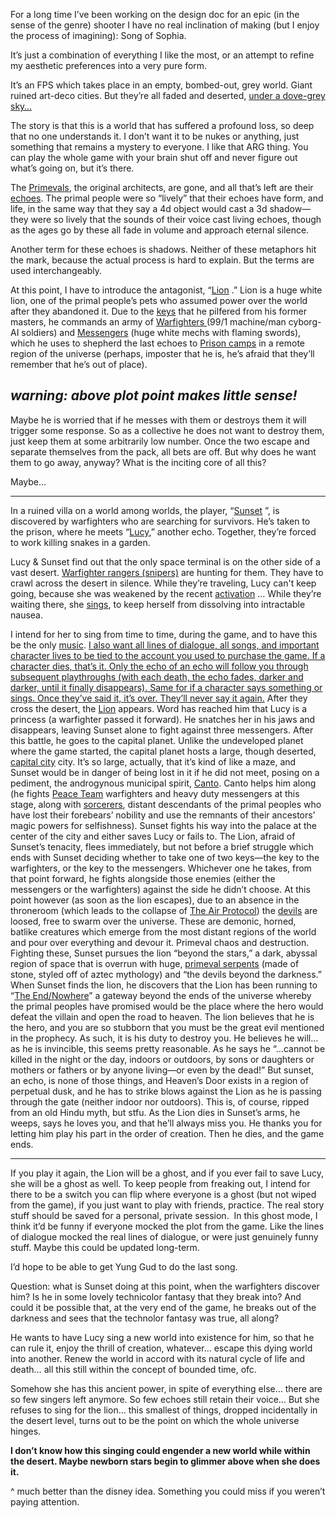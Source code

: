 For a long time I’ve been working on the design doc for an epic (in the sense of the genre) shooter I have no real inclination of making (but I enjoy the process of imagining): Song of Sophia.

It’s just a combination of everything I like the most, or an attempt to refine my aesthetic preferences into a very pure form.

It’s an FPS which takes place in an empty, bombed-out, grey world. Giant ruined art-deco cities. But they’re all faded and deserted, [under a dove-grey sky…](/p/fb6b5900675c4d0fb13bb8d4c148b25c)

The story is that this is a world that has suffered a profound loss, so deep that no one understands it. I don’t want it to be nukes or anything, just something that remains a mystery to everyone. I like that ARG thing. You can play the whole game with your brain shut off and never figure out what’s going on, but it’s there.

The [Primevals](/p/2f7c73ff336643cfab6933e00eb6b40e), the original architects, are gone, and all that’s left are their [echoes](/p/da622103663d4fad8372a8769414cc25). The primal people were so “lively” that their echoes have form, and life, in the same way that they say a 4d object would cast a 3d shadow—they were so lively that the sounds of their voice cast living echoes, though as the ages go by these all fade in volume and approach eternal silence.

Another term for these echoes is shadows. Neither of these metaphors hit the mark, because the actual process is hard to explain. But the terms are used interchangeably.

At this point, I have to introduce the antagonist, “[Lion](/p/2001b9b679ed4d8abbd8cfb46998773c) .” Lion is a huge white lion, one of the primal people’s pets who assumed power over the world after they abandoned it. Due to the [keys](/p/b416261f502a4586ad3f4dc1353346e7) that he pilfered from his former masters, he commands an army of [Warfighters ](/p/64a95ac03b7546249ebe255b2b2fd8a6) (99/1 machine/man cyborg-AI soldiers) and [Messengers](/p/ad88bd18603b455db621ae9f9243c7e4) (huge white mechs with flaming swords), which he uses to shepherd the last echoes to [Prison camps](/p/fde64cac01824d63a685fa2cd4695b38) in a remote region of the universe (perhaps, imposter that he is, he’s afraid that they’ll remember that he’s out of place).

## *warning: above plot point makes little sense!*

Maybe he is worried that if he messes with them or destroys them it will trigger some response. So as a collective he does not want to destroy them, just keep them at some arbitrarily low number. Once the two escape and separate themselves from the pack, all bets are off. But why does he want them to go away, anyway? What is the inciting core of all this?

Maybe…

***

In a ruined villa on a world among worlds, the player, “[Sunset](/p/e86dde5ef894493cb5e1f93855b62c83) ”, is discovered by warfighters who are searching for survivors. He’s taken to the prison, where he meets “[Lucy](/p/dc866b99f5794c99874dbaae8479870f),” another echo. Together, they’re forced to work killing snakes in a garden.

Lucy & Sunset find out that the only space terminal is on the other side of a vast desert. [Warfighter rangers (snipers)](/p/77860d6ebf5241c68d6f433d7ea7d9b2) are hunting for them. They have to crawl across the desert in silence. While they’re traveling, Lucy can't keep going, because she was weakened by the recent [activation](/p/6186266638ff44bc9fa48d3cb912f53b) … While they’re waiting there, she [sings](:/dfef9d0db513447fb8a3e67f8df01524), to keep herself from dissolving into intractable nausea.

I intend for her to sing from time to time, during the game, and to have this be the only [music](/p/4f10d741d1b949dda6606a9af27b0225). [I also want all lines of dialogue, all songs, and important character lives to be tied to the account you used to purchase the game. If a character dies, that’s it. Only the echo of an echo will follow you through subsequent playthroughs (with each death, the echo fades, darker and darker, until it finally disappears). Same for if a character says something or sings. Once they’ve said it, it’s over. They’ll never say it again.](/p/1685a994ac7b4f0f9d79cad42388e2a4)
After they cross the desert, the [Lion](/p/2001b9b679ed4d8abbd8cfb46998773c) appears. Word has reached him that Lucy is a princess (a warfighter passed it forward). He snatches her in his jaws and disappears, leaving Sunset alone to fight against three messengers.
After this battle, he goes to the capital planet. Unlike the undeveloped planet where the game started, the capital planet hosts a large, though deserted, [capital city](/p/10e73639c05f4ed1bc3262e2e8d8296c) city. It’s so large, actually, that it’s kind of like a maze, and Sunset would be in danger of being lost in it if he did not meet, posing on a pediment, the androgynous municipal spirit, [Canto](/p/f92b3507b1bf46cc81c6c04fb40efa41). Canto helps him along (he fights [Peace Team](/p/3cb671899d6e4f15a8d2fc4076e56356) warfighters and heavy duty messengers at this stage, along with [sorcerers](/p/e3ff55f45f0143ebac643c1cc37813a3), distant descendants of the primal peoples who have lost their forebears’ nobility and use the remnants of their ancestors’ magic powers for selfishness).
Sunset fights his way into the palace at the center of the city and either saves Lucy or fails to. The Lion, afraid of Sunset’s tenacity, flees immediately, but not before a brief struggle which ends with Sunset deciding whether to take one of two keys—the key to the warfighters, or the key to the messengers. Whichever one he takes, from that point forward, he fights alongside those enemies (either the messengers or the warfighters) against the side he didn’t choose.
At this point however (as soon as the lion escapes), due to an absence in the throneroom (which leads to the collapse of [The Air Protocol](/p/39af5dfd7ca34fd2ad511129944e10c9)) the [devils](/p/a22030bec1ff40e587d2146fb95be185) are loosed, free to swarm over the universe. These are demonic, horned, batlike creatures which emerge from the most distant regions of the world and pour over everything and devour it. Primeval chaos and destruction.
Fighting these, Sunset pursues the lion “beyond the stars,” a dark, abyssal region of space that is overrun with huge, [primeval serpents](/p/f118167e8a4f4bf58bfd839673c964c8) (made of stone, styled off of aztec mythology) and “the devils beyond the darkness.”
When Sunset finds the lion, he discovers that the Lion has been running to “[The End/Nowhere](/p/a2ad74c520014a0c8070f22f5930797d)” a gateway beyond the ends of the universe whereby the primal peoples have promised would be the place where the hero would defeat the villain and open the road to heaven. The lion believes that he is the hero, and you are so stubborn that you must be the great evil mentioned in the prophecy. As such, it is his duty to destroy you. He believes he will… as he is invincible, this seems pretty reasonable. As he says he “…cannot be killed in the night or the day, indoors or outdoors, by sons or daughters or mothers or fathers or by anyone living—or even by the dead!”
But sunset, an echo, is none of those things, and Heaven’s Door exists in a region of perpetual dusk, and he has to strike blows against the Lion as he is passing through the gate (neither indoor nor outdoors). This is, of course, ripped from an old Hindu myth, but stfu.
As the Lion dies in Sunset’s arms, he weeps, says he loves you, and that he’ll always miss you. He thanks you for letting him play his part in the order of creation. Then he dies, and the game ends.

***

If you play it again, the Lion will be a ghost, and if you ever fail to save Lucy, she will be a ghost as well.
To keep people from freaking out, I intend for there to be a switch you can flip where everyone is a ghost (but not wiped from the game), if you just want to play with friends, practice. The real story stuff should be saved for a personal, private session.  In this ghost mode, I think it’d be funny if everyone mocked the plot from the game. Like the lines of dialogue mocked the real lines of dialogue, or were just genuinely funny stuff. Maybe this could be updated long-term.

I’d hope to be able to get Yung Gud to do the last song.

Question: what is Sunset doing at this point, when the warfighters discover him? Is he in some lovely technicolor fantasy that they break into?
And could it be possible that, at the very end of the game, he breaks out of the darkness and sees that the technolor fantasy was true, all along?

He wants to have Lucy sing a new world into existence for him, so that he can rule it, enjoy the thrill of creation, whatever… escape this dying world into another. Renew the world in accord with its natural cycle of life and death… all this still within the concept of bounded time, ofc.

Somehow she has this ancient power, in spite of everything else… there are so few singers left anymore. So few echoes still retain their voice…
But she refuses to sing for the lion… this smallest of things, dropped incidentally in the desert level, turns out to be the point on which the whole universe hinges.

**I don’t know how this singing could engender a new world while within the desert. Maybe newborn stars begin to glimmer above when she does it.**

^ much better than the disney idea. Something you could miss if you weren’t paying attention.
